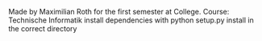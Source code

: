 Made by Maximilian Roth for the first semester at College.
Course: Technische Informatik
install dependencies with python setup.py install in the correct directory
